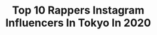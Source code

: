 ---
title: Top 10 Rappers Instagram Influencers In Tokyo In 2020
description: >-
  Find top rappers Instagram influencers in Tokyo in 2020. Most popular hashtags: #hiphop #novelcore #ak69.
platform: Instagram
hits: 5
text_top: Discover the best Instagram accounts on inBeat.
text_bottom: inBeat has 5 Instagram influencers like this in Tokyo, Japan for you to contact.
profiles:
  - username: "djgo_730"
    fullname: >-
      DJ ☆ GO
    bio: >-
      [RIDE INC.CEO] Dj,Producer,Rapper,Singer Tokyo Japan 杉並生まれ今も杉並 🚘 BMW 650i Gran Coupe '76 Cadillac Eldorado Vert 📷 iPhone 6se EOS 5DmarkⅣ,7DmarkⅡ 車💙南国
    location: "Japan"
    followers: 24320
    engagement: 324
    commentsToLikes: 0.014904
    id: ck13ack6uppna0i19taqv02to
    verified: false
    hashtags: "#japan, #slabculture, #rap, #flowmaster"
  - username: "iamnovelcore"
    fullname: >-
      Novel Core
    bio: >-
      RAPPER, SINGER, SONGWRITER, ACTIVIST BMSG 所属 @bmsg_official ▼ CONTACT ▼
    location: "Japan"
    followers: 207640
    engagement: 884
    commentsToLikes: 0.003611
    id: ck5qc5s75ozqh0i114odwcb6d
    verified: false
    hashtags: "#libere, #soberrock, #novelcore, #skyhi"
  - username: "hokt_official"
    fullname: >-
      HOKT from NCBB
    bio: >-
      Member of NCBB®️ Rapper•Producer•CEO DIRTY JOKER c.c NS @digdagood @ginrhymes @chillindahouse @chill_bkk @27beatworxx 🎥YouTube channel🎥 　　“HOKTV”
    location: "Japan"
    followers: 27175
    engagement: 214
    commentsToLikes: 0.010485
    id: ck5bzyuk2s3sf0i11eabtjt61
    verified: false
    hashtags: "#ak69, #dodgechallenger, #dirtyjokercc, #flyingbentertainment"
  - username: "peli4649"
    fullname: >-
      PELI
    bio: >-
      #DJ / PAMEO POSE (Designer/Director) @pameopose VOGUE blog→http://goo.gl/ZVeF0v 👯TOKYO👯
    location: "Japan"
    followers: 15678
    engagement: 254
    commentsToLikes: 0.011998
    id: ck0w75ndpbvov0i196y4n11uz
    verified: false
    hashtags: "#dj, #pegion, #pameopose, #halloween"
  - username: "masakithevibe"
    fullname: >-
      Masaki Ito
    bio: >-
      Japanese Passionista🕺SHOW GUN⚔️GRAND MASTER. Zeebra,AK-69,DABO,RHYMESTER,AI,MISIA & mo DANCER. ARASHI,増田貴久,KAT-TUN,SHINJIRO ATAE,東方神起 CHOREOGRAPHER
    location: "Japan"
    followers: 4825
    engagement: 490
    commentsToLikes: 0.005331
    id: ck5c5x53r4b1m0i119xe7h3xt
    verified: false
    hashtags: "#defjamrecordings, #danceworks, #choreography, #zeebra"
  - username: "gashima"
    fullname: >-
      GASHIMA (WHITE JAM)
    bio: >-
      Rapper / Songwriter / Lived in Hong Kong, Los Angeles, and New York. Now based in Japan.
    location: "Japan"
    followers: 22408
    engagement: 894
    commentsToLikes: 0.026779
    id: ck0w4n52szejb0i19rkzd4a61
    verified: false
    hashtags: "#lacostexconcepts, #storm96, #whitejam, #lacostesneakers"
  - username: "takuyaide_official"
    fullname: >-
      Takuya IDE 井出卓也
    bio: >-
      🇯🇵artist ［actor,rapper,lyricist］
    location: "Japan"
    followers: 7994
    engagement: 1010
    commentsToLikes: 0.031041
    id: ckaospz9lskdj0i7801y2jtk4
    verified: false
    hashtags: "#hiphop, #2020remix, #jhiphop, #dancechallenge"
  - username: "sorry_wavy"
    fullname: >-
      🇯🇵🌊🐉JP THE WAVY
    bio: >-
      🌊Rapper🌊 1st ALBUM “LIFE IS WAVY” OUT NOW
    location: "Japan"
    followers: 140185
    engagement: 698
    commentsToLikes: 0.004528
    id: ck0w56x9426z40i19xet3yfb1
    verified: true
    hashtags: ""
  - username: "iamnovelcore"
    fullname: >-
      Novel Core
    bio: >-
      RAPPER, SINGER, SONGWRITER, ACTIVIST BMSG 所属 @bmsg_official ▼ CONTACT ▼
    location: "Japan"
    followers: 207640
    engagement: 884
    commentsToLikes: 0.003611
    id: ck5qc5s75ozqh0i114odwcb6d
    verified: false
    hashtags: "#libere, #soberrock, #novelcore, #skyhi"
  - username: "ongots"
    fullname: >-
      La'FLA
    bio: >-
      Trapstar / Rockstar • Rapper & Songwriter • Member of LOI4IXCOH • Monstar Label contact: loichihsonco@gmail.com
    location: "Japan"
    followers: 43044
    engagement: 491
    commentsToLikes: 0.006318
    id: ck0tyoh7cnj5k0i19yjvu6buh
    verified: false
    hashtags: "#loi4ixcoh, #biturdagbaidag"
---
